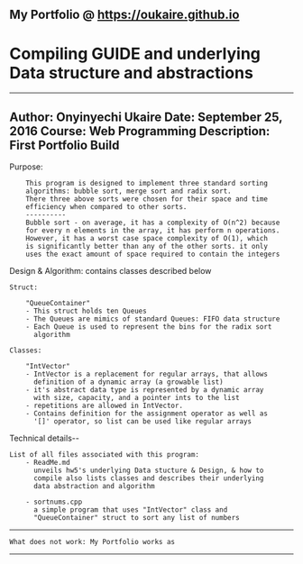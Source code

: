 ## My Portfolio @ https://oukaire.github.io
#  Compiling GUIDE and underlying Data structure and abstractions
-------------------------------------------------------------------------
Author:         Onyinyechi Ukaire
Date:           September 25, 2016
Course:         Web Programming 
Description:    First Portfolio Build
-------------------------------------------------------------------------
Purpose: 

        This program is designed to implement three standard sorting 
        algorithms: bubble sort, merge sort and radix sort.
        There three above sorts were chosen for their space and time
        efficiency when compared to other sorts. 
        ----------
        Bubble sort - on average, it has a complexity of O(n^2) because
        for every n elements in the array, it has perform n operations.
        However, it has a worst case space complexity of O(1), which
        is significantly better than any of the other sorts. it only
        uses the exact amount of space required to contain the integers      

Design & Algorithm: contains classes described below

    Struct:

        "QueueContainer"
        - This struct holds ten Queues
        - The Queues are mimics of standard Queues: FIFO data structure
        - Each Queue is used to represent the bins for the radix sort
          algorithm

    Classes:

        "IntVector"
        - IntVector is a replacement for regular arrays, that allows  
          definition of a dynamic array (a growable list)
        - it's abstract data type is represented by a dynamic array 
          with size, capacity, and a pointer ints to the list
        - repetitions are allowed in IntVector.
        - Contains definition for the assignment operator as well as
          '[]' operator, so list can be used like regular arrays

Technical details--

    List of all files associated with this program:
        - ReadMe.md
          unveils hw5's underlying Data stucture & Design, & how to 
          compile also lists classes and describes their underlying 
          data abstraction and algorithm

        - sortnums.cpp
          a simple program that uses "IntVector" class and 
          "QueueContainer" struct to sort any list of numbers

-------------------------------------------------------------------------
    What does not work: My Portfolio works as 
-------------------------------------------------------------------------